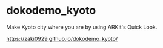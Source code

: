 # dokodemo_kyoto
Make Kyoto city where you are by using ARKit's Quick Look.

https://zaki0929.github.io/dokodemo_kyoto/
